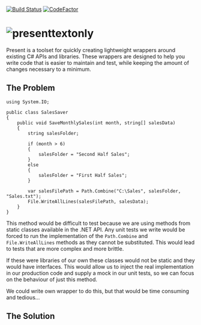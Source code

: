 [![Build Status](https://dev.azure.com/presentdotnet/Present/_apis/build/status/ImAMightyPirate.Present?branchName=develop)](https://dev.azure.com/presentdotnet/Present/_build/latest?definitionId=1&branchName=develop) [![CodeFactor](https://www.codefactor.io/repository/github/imamightypirate/present/badge)](https://www.codefactor.io/repository/github/imamightypirate/present)

# ![presenttextonly](https://user-images.githubusercontent.com/5412869/53685427-70a3cf00-3d12-11e9-9d1c-affafe802ae7.png)

Present is a toolset for quickly creating lightweight wrappers around existing C# APIs and libraries. These wrappers are designed to help you write code that is easier to maintain and test, while keeping the amount of changes necessary to a minimum.

## The Problem

~~~~
using System.IO;

public class SalesSaver
{
    public void SaveMonthlySales(int month, string[] salesData)
    {
        string salesFolder;
    
        if (month > 6)
        {
            salesFolder = "Second Half Sales";
        }
        else
        {
            salesFolder = "First Half Sales";
        }
        
        var salesFilePath = Path.Combine("C:\Sales", salesFolder, "Sales.txt");
        File.WriteAllLines(salesFilePath, salesData);
    }
}
~~~~

This method would be difficult to test because we are using methods from static classes available in the .NET API. Any unit tests we write would be forced to run the implementation of the `Path.Combine` and `File.WriteAllLines` methods as they cannot be substituted. This would lead to tests that are more complex and more brittle. 

If these were libraries of our own these classes would not be static and they would have interfaces. This would allow us to inject the real implementation in our production code and supply a mock in our unit tests, so we can focus on the behaviour of just this method.

We could write own wrapper to do this, but that would be time consuming and tedious...

## The Solution
